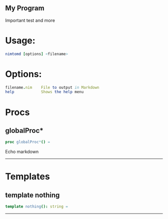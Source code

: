## My Program

Important test
and more

# Usage:

```nim
nimtomd [options] <filename>
```

# Options:
```nim
filename.nim    File to output in Markdown
help            Shows the help menu
```

# Procs

## globalProc*

```nim
proc globalProc*() =
```

Echo markdown


____

# Templates

## template nothing

```nim
template nothing(): string =
```




____

